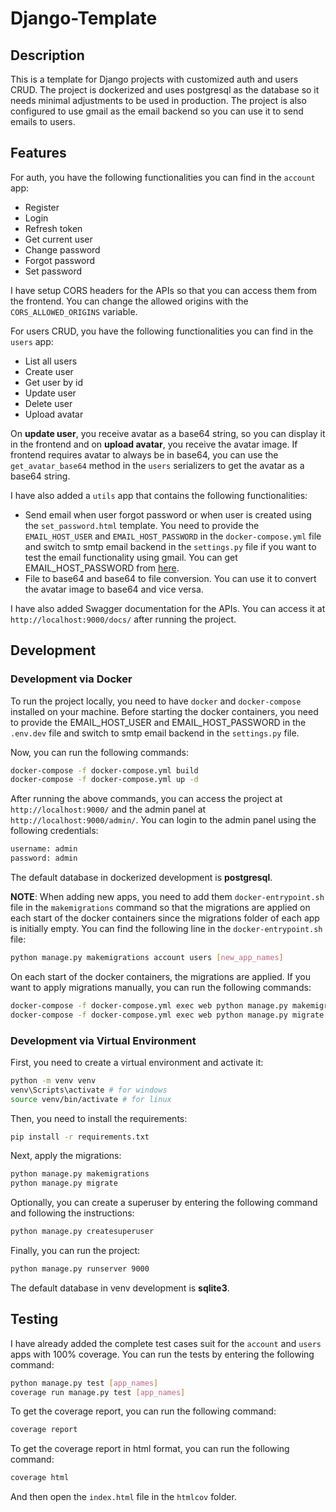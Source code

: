 # Django-Template

## Description

This is a template for Django projects with customized auth and users CRUD. The project is dockerized and uses postgresql as the database so it needs minimal adjustments to be used in production. The project is also configured to use gmail as the email backend so you can use it to send emails to users.

## Features

For auth, you have the following functionalities you can find in the `account` app:
- Register
- Login
- Refresh token
- Get current user
- Change password
- Forgot password
- Set password

I have setup CORS headers for the APIs so that you can access them from the frontend. You can change the allowed origins with the `CORS_ALLOWED_ORIGINS` variable.

For users CRUD, you have the following functionalities you can find in the `users` app:
- List all users
- Create user
- Get user by id
- Update user
- Delete user
- Upload avatar

On **update user**, you receive avatar as a base64 string, so you can display it in the frontend and on **upload avatar**, you receive the avatar image. If frontend requires avatar to always be in base64, you can use the `get_avatar_base64` method in the `users` serializers to get the avatar as a base64 string.

I have also added a `utils` app that contains the following functionalities:

- Send email when user forgot password or when user is created using the `set_password.html` template. You need to provide the `EMAIL_HOST_USER` and `EMAIL_HOST_PASSWORD` in the `docker-compose.yml` file and switch to smtp email backend in the `settings.py` file if you want to test the email functionality using gmail. You can get EMAIL_HOST_PASSWORD from [here](https://myaccount.google.com/apppasswords).
- File to base64 and base64 to file conversion. You can use it to convert the avatar image to base64 and vice versa.

I have also added Swagger documentation for the APIs. You can access it at `http://localhost:9000/docs/` after running the project.

## Development

### Development via Docker

To run the project locally, you need to have `docker` and `docker-compose` installed on your machine. Before starting the docker containers, you need to provide the EMAIL_HOST_USER and EMAIL_HOST_PASSWORD in the `.env.dev` file and switch to smtp email backend in the `settings.py` file.

Now, you can run the following commands:
```bash
docker-compose -f docker-compose.yml build
docker-compose -f docker-compose.yml up -d
```

After running the above commands, you can access the project at `http://localhost:9000/` and the admin panel at `http://localhost:9000/admin/`. You can login to the admin panel using the following credentials:
```bash
username: admin
password: admin
```

The default database in dockerized development is **postgresql**.

**NOTE**: When adding new apps, you need to add them `docker-entrypoint.sh` file in the `makemigrations` command so that the migrations are applied on each start of the docker containers since the migrations folder of each app is initially empty. You can find the following line in the `docker-entrypoint.sh` file:
```bash
python manage.py makemigrations account users [new_app_names]
```

[//]: # (every time the docker compose starts it will give migrations)
On each start of the docker containers, the migrations are applied. If you want to apply migrations manually, you can run the following commands:
```bash
docker-compose -f docker-compose.yml exec web python manage.py makemigrations [app_names]
docker-compose -f docker-compose.yml exec web python manage.py migrate --noinput
```

### Development via Virtual Environment

First, you need to create a virtual environment and activate it:
```bash
python -m venv venv
venv\Scripts\activate # for windows
source venv/bin/activate # for linux
```

Then, you need to install the requirements:
```bash
pip install -r requirements.txt
```

Next, apply the migrations:
```bash
python manage.py makemigrations
python manage.py migrate
```

Optionally, you can create a superuser by entering the following command and following the instructions:
```bash
python manage.py createsuperuser
```

Finally, you can run the project:
```bash
python manage.py runserver 9000
```

The default database in venv development is **sqlite3**.

## Testing

I have already added the complete test cases suit for the `account` and `users` apps with 100% coverage. You can run the tests by entering the following command:
```bash
python manage.py test [app_names]
coverage run manage.py test [app_names]
```

To get the coverage report, you can run the following command:
```bash
coverage report
```

To get the coverage report in html format, you can run the following command:
```bash
coverage html
```
And then open the `index.html` file in the `htmlcov` folder.